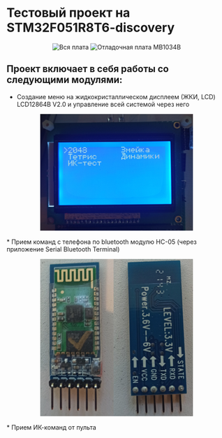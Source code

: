 # Тестовый проект на STM32F051R8T6-discovery
<p align="center">
  <img
       src="ReadmePhotos/all_plata.jpg"
       width="350" title="Вся плата">
  <img
       src = "ReadmePhotos/otlad_mcu.jpg"
       width="350" title="Отладочная плата MB1034B">  
  </p>

## Проект включает в себя работы со следующими модулями:
* Создание меню на жидкокристаллическом дисплеем (ЖКИ, LCD) LCD12864B V2.0 и управление всей системой через него
<p align="center">
  <img
       src = "ReadmePhotos/lcd_display.jpg"
       width="350" title="Фото дисплея">
  </p>
* Прием команд с телефона по bluetooth модулю HC-05 (через приложение Serial Bluetooth Terminal)
<p align="center">
  <img
       src = "ReadmePhotos/hc-05.jpg"
       width="350" title="Фото hc-05">
  </p>
* Прием ИК-команд от пульта
